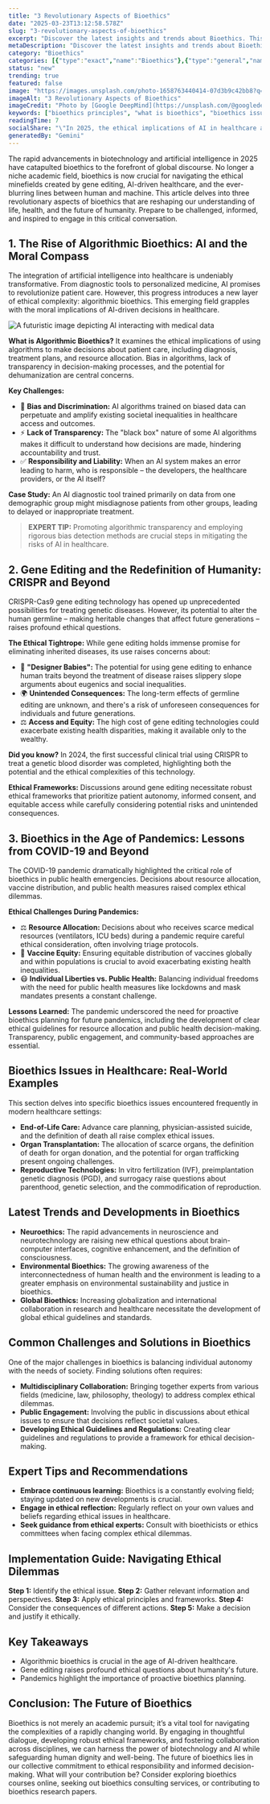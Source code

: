 ```yaml
---
title: "3 Revolutionary Aspects of Bioethics"
date: "2025-03-23T13:12:58.578Z"
slug: "3-revolutionary-aspects-of-bioethics"
excerpt: "Discover the latest insights and trends about Bioethics. This comprehensive guide covers everything you need to know about Bioethics in 2025."
metaDescription: "Discover the latest insights and trends about Bioethics. This comprehensive guide covers everything you need to know about Bioethics in 2025."
category: "Bioethics"
categories: [{"type":"exact","name":"Bioethics"},{"type":"general","name":"Healthcare"},{"type":"medium","name":"Medical Research"},{"type":"specific","name":"Genetic Engineering"},{"type":"niche","name":"CRISPR-Cas9"}]
status: "new"
trending: true
featured: false
image: "https://images.unsplash.com/photo-1658763440414-07d3b9c42bb8?q=85&w=1200&fit=max&fm=webp&auto=compress"
imageAlt: "3 Revolutionary Aspects of Bioethics"
imageCredit: "Photo by [Google DeepMind](https://unsplash.com/@googledeepmind) on Unsplash"
keywords: ["bioethics principles", "what is bioethics", "bioethics issues in healthcare", "bioethics courses online", "bioethics consulting services", "bioethics and artificial intelligence", "bioethics case studies", "medical bioethics definition", "bioethics research papers", "ethical dilemmas in healthcare"]
readingTime: 7
socialShare: "\"In 2025, the ethical implications of AI in healthcare are no longer theoretical; they are a daily reality demanding our immediate attention and informed action.\""
generatedBy: "Gemini"
---
```




The rapid advancements in biotechnology and artificial intelligence in 2025 have catapulted bioethics to the forefront of global discourse.  No longer a niche academic field, bioethics is now crucial for navigating the ethical minefields created by gene editing, AI-driven healthcare, and the ever-blurring lines between human and machine. This article delves into three revolutionary aspects of bioethics that are reshaping our understanding of life, health, and the future of humanity.  Prepare to be challenged, informed, and inspired to engage in this critical conversation.

## 1. The Rise of Algorithmic Bioethics:  AI and the Moral Compass

The integration of artificial intelligence into healthcare is undeniably transformative.  From diagnostic tools to personalized medicine, AI promises to revolutionize patient care.  However, this progress introduces a new layer of ethical complexity: algorithmic bioethics.  This emerging field grapples with the moral implications of AI-driven decisions in healthcare.

![A futuristic image depicting AI interacting with medical data](https://images.unsplash.com/photo-1658763440414-07d3b9c42bb8?q=85&w=1200&fit=max&fm=webp&auto=compress)

**What is Algorithmic Bioethics?**  It examines the ethical implications of using algorithms to make decisions about patient care, including diagnosis, treatment plans, and resource allocation.  Bias in algorithms, lack of transparency in decision-making processes, and the potential for dehumanization are central concerns.

**Key Challenges:**

* 🔑 **Bias and Discrimination:** AI algorithms trained on biased data can perpetuate and amplify existing societal inequalities in healthcare access and outcomes.
* ⚡ **Lack of Transparency:**  The "black box" nature of some AI algorithms makes it difficult to understand how decisions are made, hindering accountability and trust.
* ✅ **Responsibility and Liability:**  When an AI system makes an error leading to harm, who is responsible – the developers, the healthcare providers, or the AI itself?

**Case Study:** An AI diagnostic tool trained primarily on data from one demographic group might misdiagnose patients from other groups, leading to delayed or inappropriate treatment.

> **EXPERT TIP:**  Promoting algorithmic transparency and employing rigorous bias detection methods are crucial steps in mitigating the risks of AI in healthcare.

## 2.  Gene Editing and the Redefinition of Humanity: CRISPR and Beyond

CRISPR-Cas9 gene editing technology has opened up unprecedented possibilities for treating genetic diseases.  However, its potential to alter the human germline – making heritable changes that affect future generations – raises profound ethical questions.



**The Ethical Tightrope:**  While gene editing holds immense promise for eliminating inherited diseases, its use raises concerns about:

* 🧬 **"Designer Babies":** The potential for using gene editing to enhance human traits beyond the treatment of disease raises slippery slope arguments about eugenics and social inequalities.
* 🌍 **Unintended Consequences:**  The long-term effects of germline editing are unknown, and there's a risk of unforeseen consequences for individuals and future generations.
* ⚖️ **Access and Equity:**  The high cost of gene editing technologies could exacerbate existing health disparities, making it available only to the wealthy.

**Did you know?**  In 2024, the first successful clinical trial using CRISPR to treat a genetic blood disorder was completed, highlighting both the potential and the ethical complexities of this technology.

**Ethical Frameworks:**  Discussions around gene editing necessitate robust ethical frameworks that prioritize patient autonomy, informed consent, and equitable access while carefully considering potential risks and unintended consequences.

## 3.  Bioethics in the Age of Pandemics: Lessons from COVID-19 and Beyond

The COVID-19 pandemic dramatically highlighted the critical role of bioethics in public health emergencies.  Decisions about resource allocation, vaccine distribution, and public health measures raised complex ethical dilemmas.



**Ethical Challenges During Pandemics:**

* ⚖️ **Resource Allocation:**  Decisions about who receives scarce medical resources (ventilators, ICU beds) during a pandemic require careful ethical consideration, often involving triage protocols.
* 💉 **Vaccine Equity:**  Ensuring equitable distribution of vaccines globally and within populations is crucial to avoid exacerbating existing health inequalities.
* 😷 **Individual Liberties vs. Public Health:**  Balancing individual freedoms with the need for public health measures like lockdowns and mask mandates presents a constant challenge.

**Lessons Learned:**  The pandemic underscored the need for proactive bioethics planning for future pandemics, including the development of clear ethical guidelines for resource allocation and public health decision-making.  Transparency, public engagement, and community-based approaches are essential.

## Bioethics Issues in Healthcare: Real-World Examples

This section delves into specific bioethics issues encountered frequently in modern healthcare settings:

* **End-of-Life Care:**  Advance care planning, physician-assisted suicide, and the definition of death all raise complex ethical issues.
* **Organ Transplantation:**  The allocation of scarce organs, the definition of death for organ donation, and the potential for organ trafficking present ongoing challenges.
* **Reproductive Technologies:**  In vitro fertilization (IVF), preimplantation genetic diagnosis (PGD), and surrogacy raise questions about parenthood, genetic selection, and the commodification of reproduction.



## Latest Trends and Developments in Bioethics

* **Neuroethics:**  The rapid advancements in neuroscience and neurotechnology are raising new ethical questions about brain-computer interfaces, cognitive enhancement, and the definition of consciousness.
* **Environmental Bioethics:**  The growing awareness of the interconnectedness of human health and the environment is leading to a greater emphasis on environmental sustainability and justice in bioethics.
* **Global Bioethics:**  Increasing globalization and international collaboration in research and healthcare necessitate the development of global ethical guidelines and standards.

## Common Challenges and Solutions in Bioethics

One of the major challenges in bioethics is balancing individual autonomy with the needs of society.  Finding solutions often requires:

* **Multidisciplinary Collaboration:**  Bringing together experts from various fields (medicine, law, philosophy, theology) to address complex ethical dilemmas.
* **Public Engagement:**  Involving the public in discussions about ethical issues to ensure that decisions reflect societal values.
* **Developing Ethical Guidelines and Regulations:**  Creating clear guidelines and regulations to provide a framework for ethical decision-making.

## Expert Tips and Recommendations

* **Embrace continuous learning:** Bioethics is a constantly evolving field; staying updated on new developments is crucial.
* **Engage in ethical reflection:**  Regularly reflect on your own values and beliefs regarding ethical issues in healthcare.
* **Seek guidance from ethical experts:**  Consult with bioethicists or ethics committees when facing complex ethical dilemmas.

## Implementation Guide:  Navigating Ethical Dilemmas

**Step 1:** Identify the ethical issue.
**Step 2:** Gather relevant information and perspectives.
**Step 3:** Apply ethical principles and frameworks.
**Step 4:** Consider the consequences of different actions.
**Step 5:** Make a decision and justify it ethically.

## Key Takeaways

* Algorithmic bioethics is crucial in the age of AI-driven healthcare.
* Gene editing raises profound ethical questions about humanity's future.
* Pandemics highlight the importance of proactive bioethics planning.

## Conclusion: The Future of Bioethics

Bioethics is not merely an academic pursuit; it’s a vital tool for navigating the complexities of a rapidly changing world. By engaging in thoughtful dialogue, developing robust ethical frameworks, and fostering collaboration across disciplines, we can harness the power of biotechnology and AI while safeguarding human dignity and well-being.  The future of bioethics lies in our collective commitment to ethical responsibility and informed decision-making.  What will your contribution be?  Consider exploring bioethics courses online, seeking out bioethics consulting services, or contributing to bioethics research papers.

